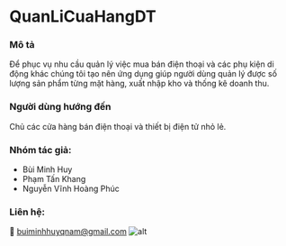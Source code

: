 # QuanLiCuaHangDT
### Mô tả
 Để phục vụ nhu cầu quản lý việc mua bán điện thoại và các phụ kiện di động khác chúng tôi tạo nên ứng dụng giúp người
dùng quản lý được số lượng sản phẩm từng mặt hàng, xuất nhập kho và thống kê doanh thu.
### Người dùng hướng đến
 Chủ các cửa hàng bán điện thoại và thiết bị điện tử nhỏ lẻ.
### Nhóm tác giả:
* Bùi Minh Huy
* Phạm Tấn Khang
* Nguyễn Vĩnh Hoàng Phúc
### Liên hệ:
📧 buiminhhuyqnam@gmail.com
![alt](https://scontent.fsgn5-5.fna.fbcdn.net/v/t1.15752-9/120087271_334713274270040_8247138791017326810_n.png?_nc_cat=108&_nc_sid=ae9488&_nc_ohc=dQ00k-nV4D8AX-Xu47S&_nc_oc=AQl3C1LGp1-KyH4deHDA_Ij3kCZVQiXSVyA_Il0WcpI78h7wQpZqHa5irv_mOYfFvIE&_nc_ht=scontent.fsgn5-5.fna&oh=5e09b3a3f1a6313717d2e660378b0a4e&oe=5F96CAFC)